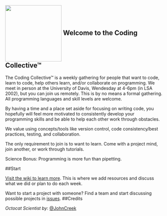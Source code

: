 <img src="https://octodex.github.com/images/labtocat.png" height = "180" align="center"> Welcome to the Coding Collective™
--------

The Coding Collective™ is a weekly gathering for people that want to code, learn to code, help others learn, and/or collaborate on programming. We meet in person at the University of Davis, Wendesday at 4-6pm (in LSA 2002), but you can join us remotely. This is by no means a formal gathering. All programming languages and skill levels are welcome.

By having a time and a place set aside for focusing on writing code, you hopefully will feel more motivated to consistently develop your programming skills and be able to help each other work through obstacles.

We value using concepts/tools like version control, code consistency/best practices, testing, and collaboration.

The only requirement to join is to want to learn. Come with a project mind, join another, or work through tutorials.

Science Bonus: Programming is more fun than pipetting.

##Start

[Visit the wiki to learn more](https://github.com/TheCodingCollective/Welcome/wiki/First-few-weeks).  This is where we add resources and discuss what we did or plan to do each week.

Want to start a project with someone? Find a team and start discussing possible projects in [issues](https://github.com/TheCodingCollective/Welcome/issues).
##Credits

*Octocat Scientist by*: [@JohnCreek](https://octodex.github.com/labtocat/)
